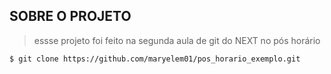 ## SOBRE O PROJETO

> essse projeto foi feito na segunda aula de git do NEXT no pós horário

```
$ git clone https://github.com/maryelem01/pos_horario_exemplo.git
```
